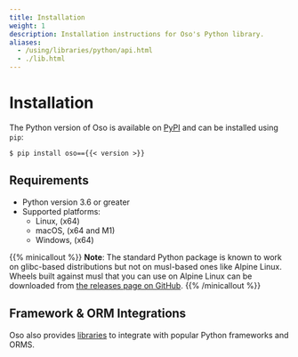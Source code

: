 ```yaml
---
title: Installation
weight: 1
description: Installation instructions for Oso's Python library.
aliases:
  - /using/libraries/python/api.html
  - ./lib.html
---
```


# Installation

The Python version of Oso is available on [PyPI](https://pypi.org/project/oso/)
and can be installed using `pip`:

```console
$ pip install oso=={{< version >}}
```

## Requirements

- Python version 3.6 or greater
- Supported platforms:
  - Linux, (x64)
  - macOS, (x64 and M1)
  - Windows, (x64)

{{% minicallout %}}
  **Note**: The standard Python package is known to work on glibc-based
  distributions but not on musl-based ones like Alpine Linux. Wheels built
  against musl that you can use on Alpine Linux can be downloaded from [the
  releases page on GitHub][releases].
{{% /minicallout %}}

[releases]: https://github.com/osohq/oso/releases/latest

## Framework & ORM Integrations

Oso also provides [libraries](frameworks) to integrate with popular Python
frameworks and ORMS.
